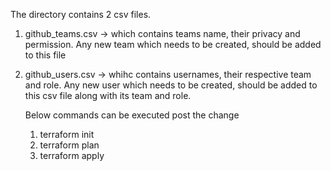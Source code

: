 The directory contains 2 csv files.
1. github_teams.csv -> which contains teams name, their privacy and permission.
    Any new team which needs to be created, should be added to this file

2. github_users.csv -> whihc contains usernames, their respective team and role.
   Any new user which needs to be created, should be added to this csv file along with its team and role.
   
   Below commands can be executed post the change
   1. terraform init
   2. terraform plan
   3. terraform apply
